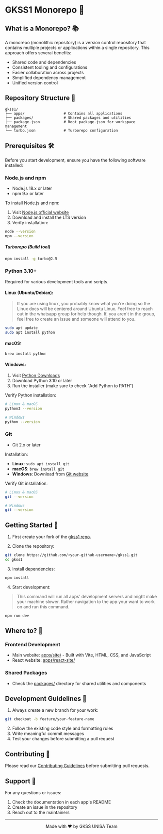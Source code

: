 # GKSS1 Monorepo 🚀

## What is a Monorepo? 📚

A monorepo (monolithic repository) is a version control repository that contains multiple projects or applications within a single repository. This approach offers several benefits:

- Shared code and dependencies
- Consistent tooling and configurations
- Easier collaboration across projects
- Simplified dependency management
- Unified version control

## Repository Structure 📁

```
gkss1/
├── apps/                  # Contains all applications
├── packages/              # Shared packages and utilities
├── package.json           # Root package.json for workspace management
└── turbo.json             # Turborepo configuration
```

## Prerequisites 🛠️

Before you start development, ensure you have the following software installed:

### Node.js and npm

- Node.js 18.x or later
- npm 9.x or later

To install Node.js and npm:

1. Visit [Node.js official website](https://nodejs.org/)
2. Download and install the LTS version
3. Verify installation:

```bash
node --version
npm --version
```

##### Turborepo (Build tool)

```bash
npm install -g turbo@2.5
```

### Python 3.10+

Required for various development tools and scripts.

#### Linux (Ubuntu/Debian):

> If you are using linux, you probably know what you're doing so the Linux docs will be centered around Ubuntu Linux. Feel free to reach out in the whatsapp group for help though. If, you aren't in the group, feel free to create an issue and someone will attend to you.

```bash
sudo apt update
sudo apt install python
```

#### macOS:

```bash
brew install python
```

#### Windows:

1. Visit [Python Downloads](https://www.python.org/downloads/)
2. Download Python 3.10 or later
3. Run the installer (make sure to check "Add Python to PATH")

Verify Python installation:

```bash
# Linux & macOS
python3 --version

# Windows
python --version
```

### Git

- Git 2.x or later

Installation:

- **Linux**: `sudo apt install git`
- **macOS**: `brew install git`
- **Windows**: Download from [Git website](https://git-scm.com/download/win)

Verify Git installation:

```bash
# Linux & macOS
git --version

# Windows
git --version
```

## Getting Started 🚀

1. First create your fork of the [gkss1 repo](https://github.com/GKSS-UNISA/gkss1).

2. Clone the repository:

```bash
git clone https://github.com/<your-github-username>/gkss1.git
cd gkss1
```

3. Install dependencies:

```bash
npm install
```

4. Start development:

> This command will run all apps' development servers and might make your machine slower. Rather navigation to the app your want to work on and run this command.

```bash
npm run dev
```

## Where to? 🧭

### Frontend Development

- Main website: [apps/site/](./apps/site/) - Built with Vite, HTML, CSS, and JavaScript
- React website: [apps/react-site/](./apps/react-site/)

### Shared Packages

- Check the [packages/](packages/) directory for shared utilities and components

## Development Guidelines 📝

1. Always create a new branch for your work:

```bash
git checkout -b feature/your-feature-name
```

2. Follow the existing code style and formatting rules
3. Write meaningful commit messages
4. Test your changes before submitting a pull request

## Contributing 🤝

Please read our [Contributing Guidelines](CONTRIBUTING.md) before submitting pull requests.

## Support 💬

For any questions or issues:

1. Check the documentation in each app's README
2. Create an issue in the repository
3. Reach out to the maintainers

---

<p align="center">Made with ❤️ by GKSS UNISA Team</p>
